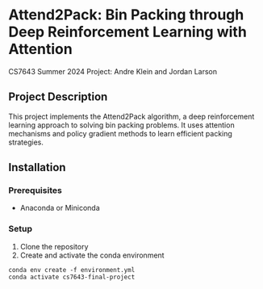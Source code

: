 # Attend2Pack: Bin Packing through Deep Reinforcement Learning with Attention
CS7643 Summer 2024 Project: Andre Klein and Jordan Larson

## Project Description
This project implements the Attend2Pack algorithm, a deep reinforcement learning approach to solving bin packing problems. It uses attention mechanisms and policy gradient methods to learn efficient packing strategies.

## Installation

### Prerequisites
- Anaconda or Miniconda

### Setup
1. Clone the repository
2. Create and activate the conda environment

```
conda env create -f environment.yml
conda activate cs7643-final-project
